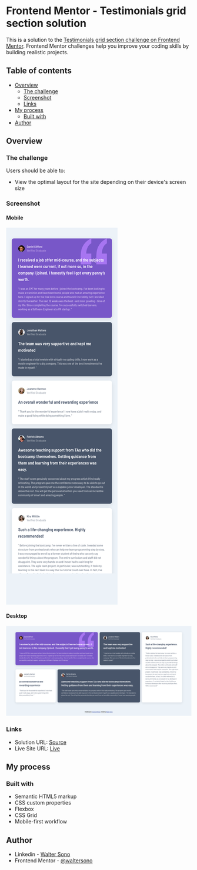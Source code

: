 # Frontend Mentor - Testimonials grid section solution

This is a solution to the [Testimonials grid section challenge on Frontend Mentor](https://www.frontendmentor.io/challenges/testimonials-grid-section-Nnw6J7Un7). Frontend Mentor challenges help you improve your coding skills by building realistic projects. 

## Table of contents

- [Overview](#overview)
  - [The challenge](#the-challenge)
  - [Screenshot](#screenshot)
  - [Links](#links)
- [My process](#my-process)
  - [Built with](#built-with)
- [Author](#author)

## Overview

### The challenge

Users should be able to:

- View the optimal layout for the site depending on their device's screen size

### Screenshot

#### Mobile
![Mobile](./screenshot-mobile.png)

#### Desktop
![Desktop](./screenshot-desktop.png)


### Links

- Solution URL: [Source](https://github.com/waltersono/testimonials-grid-section)
- Live Site URL: [Live](https://waltersono.github.io/testimonials-grid-section/)

## My process

### Built with

- Semantic HTML5 markup
- CSS custom properties
- Flexbox
- CSS Grid
- Mobile-first workflow


## Author

- Linkedin - [Walter Sono](https://www.linkedin.com/in/waltersono)
- Frontend Mentor - [@waltersono](https://www.frontendmentor.io/profile/waltersono)